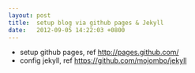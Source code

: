 ```yaml
---
layout: post
title:  setup blog via github pages & Jekyll
date:   2012-09-05 14:22:03 +0800
---
```


- setup github pages, ref <http://pages.github.com/>
- config jekyll, ref <https://github.com/mojombo/jekyll>
